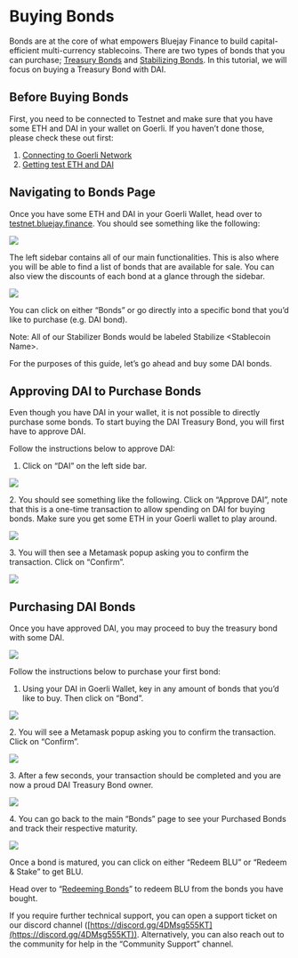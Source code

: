 # Buying Bonds

Bonds are at the core of what empowers Bluejay Finance to build capital-efficient multi-currency stablecoins. There are two types of bonds that you can purchase; [Treasury Bonds](https://docs.bluejay.finance/core-concepts/treasury-bonds) and [Stabilizing Bonds](https://docs.bluejay.finance/core-concepts/stabilizing-bond). In this tutorial, we will focus on buying a Treasury Bond with DAI.

## Before Buying Bonds

First, you need to be connected to Testnet and make sure that you have some ETH and DAI in your wallet on Goerli. If you haven’t done those, please check these out first:

1. [Connecting to Goerli Network](connecting-to-goerli-network.md)
2. [Getting test ETH and DAI](getting-eth-and-dai-on-goerli.md)

## Navigating to Bonds Page

Once you have some ETH and DAI in your Goerli Wallet, head over to [testnet.bluejay.finance](http://testnet.bluejay.finance). You should see something like the following:

![](../../.gitbook/assets/frame\_chrome\_mac\_dark.png)

The left sidebar contains all of our main functionalities. This is also where you will be able to find a list of bonds that are available for sale. You can also view the discounts of each bond at a glance through the sidebar.

![](<../../.gitbook/assets/Untitled (3).png>)

You can click on either “Bonds” or go directly into a specific bond that you’d like to purchase (e.g. DAI bond).

Note: All of our Stabilizer Bonds would be labeled Stabilize \<Stablecoin Name>.

For the purposes of this guide, let’s go ahead and buy some DAI bonds.

## Approving DAI to Purchase Bonds

Even though you have DAI in your wallet, it is not possible to directly purchase some bonds. To start buying the DAI Treasury Bond, you will first have to approve DAI.

Follow the instructions below to approve DAI:

1. Click on “DAI” on the left side bar.

![](../../.gitbook/assets/click\_on\_DAI.png)

2\. You should see something like the following. Click on “Approve DAI”, note that this is a one-time transaction to allow spending on DAI for buying bonds. Make sure you get some ETH in your Goerli wallet to play around.

![](../../.gitbook/assets/approve\_dai.png)

3\. You will then see a Metamask popup asking you to confirm the transaction. Click on “Confirm”.

![](../../.gitbook/assets/Untitled.png)

## Purchasing DAI Bonds

Once you have approved DAI, you may proceed to buy the treasury bond with some DAI.

![](<../../.gitbook/assets/Untitled 1.png>)

Follow the instructions below to purchase your first bond:

1. Using your DAI in Goerli Wallet, key in any amount of bonds that you’d like to buy. Then click on “Bond”.

![](<../../.gitbook/assets/Untitled 2.png>)

2\. You will see a Metamask popup asking you to confirm the transaction. Click on “Confirm”.

![](../../.gitbook/assets/click\_on\_confirm.png)

3\. After a few seconds, your transaction should be completed and you are now a proud DAI Treasury Bond owner.

![](<../../.gitbook/assets/Untitled 3.png>)

4\. You can go back to the main “Bonds” page to see your Purchased Bonds and track their respective maturity.

![](<../../.gitbook/assets/Untitled 4 (1).png>)

Once a bond is matured, you can click on either “Redeem BLU” or “Redeem & Stake” to get BLU.&#x20;

Head over to “[Redeeming Bonds](redeeming-bonds.md)” to redeem BLU from the bonds you have bought.

If you require further technical support, you can open a support ticket on our discord channel ([https://discord.gg/4DMsg555KT](https://discord.gg/4DMsg555KT)). Alternatively, you can also reach out to the community for help in the “Community Support” channel.
